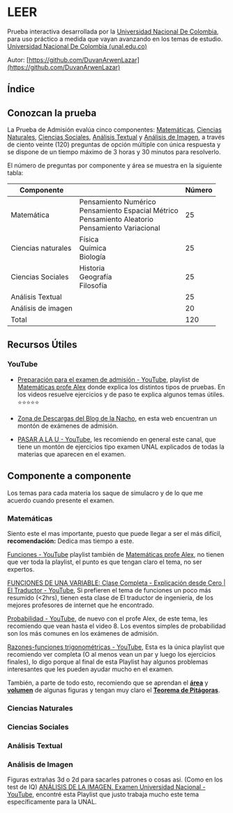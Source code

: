 # LEER

Prueba interactiva desarrollada por la [Universidad Nacional De Colombia](https://uninscripciones.unal.edu.co/dipa/), para uso práctico a medida que vayan avanzando en los temas de estudio. [Universidad Nacional De Colombia (unal.edu.co)](https://uninscripciones.unal.edu.co/dipa/)

Autor: [https://github.com/DuvanArwenLazar](https://github.com/DuvanArwenLazar)

## Índice

## Conozcan la prueba

La Prueba de Admisión evalúa cinco componentes: [Matemáticas](#matemáticas), [Ciencias Naturales](#ciencias-naturales), [Ciencias Sociales](#ciencias-sociales), [Análisis Textual](#análisis-textual) y [Análisis de Imagen](#análisis-de-imagen), a través de ciento veinte (120) preguntas de opción múltiple con única respuesta y se dispone de un tiempo máximo de 3 horas y 30 minutos para resolverlo.

El número de preguntas por componente y área se muestra en la siguiente tabla:

| Componente          |                                                                                                                  | Número |
| ------------------- | ---------------------------------------------------------------------------------------------------------------- | ------- |
| Matemática         | Pensamiento Numérico<br />Pensamiento Espacial Métrico<br />Pensamiento Aleatorio<br />Pensamiento Variacional | 25      |
| Ciencias naturales  | Física<br />Química<br />Biología                                                                             | 25      |
| Ciencias Sociales   | Historia<br />Geografía<br />Filosofía                                                                         | 25      |
| Análisis Textual   |                                                                                                                  | 25      |
| Análisis de imagen |                                                                                                                  | 20      |
| Total               |                                                                                                                  | 120     |

## Recursos Útiles

### YouTube

- [Preparación para el examen de admisión - YouTube](https://www.youtube.com/playlist?list=PLeySRPnY35dHcdqtKAelvrYS8rB4ZM37F), playlist de [Matemáticas profe Alex](https://www.youtube.com/@MatematicasprofeAlex) donde explica los distintos tipos de pruebas. En los videos resuelve ejercicios y de paso te explica algunos temas útiles. ⭐️⭐️⭐️⭐️⭐️

- [Zona de Descargas del Blog de la Nacho](https://www.descargas.pasaralaunacional.com/inicio), en esta web encuentran un montón de exámenes de admisión.

- [PASAR A LA U - YouTube](https://www.youtube.com/@pasaralau1012/videos "YouTube.com"), les recomiendo en general este canal, que tiene un montón de ejercicios tipo examen UNAL explicados de todas la materias que aparecen en el examen.

## Componente a componente

Los temas para cada materia los saque de simulacro y de lo que me acuerdo cuando presente el examen.

### Matemáticas

Siento este el mas importante, puesto que puede llegar a ser el más difícil, **recomendación:** Dedica mas tiempo a este.

[Funciones - YouTube](https://www.youtube.com/playlist?list=PLeySRPnY35dGfEuNGbQmymhiQF4oTUIMb) playlist también de [Matemáticas profe Alex](https://www.youtube.com/@MatematicasprofeAlex), no tienen que ver toda la playlist, el punto es que tengan claro el tema, no ser expertos.

[FUNCIONES DE UNA VARIABLE: Clase Completa - Explicación desde Cero | El Traductor - YouTube](https://youtu.be/ojiMGOqwwCE?si=ZlIEBaHc4pBB6XPg), Si prefieren el tema de funciones un poco más resumido (<2hrs), tienen esta clase de El traductor de ingeniería, de los mejores profesores de internet que he encontrado.

[Probabilidad - YouTube](https://youtube.com/playlist?list=PLeySRPnY35dEtzvR4hUhigwTCHQcxP28l&si=FAxq2sUQc2aTdS61), de nuevo con el profe Alex, de este tema, les recomiendo que vean hasta el video 8. Los eventos simples de probabilidad son los más comunes en los exámenes de admisión.

[Razones-funciones trigonométricas - YouTube](https://youtube.com/playlist?list=PLeySRPnY35dEAIFYvOhtD2cztVuq15qw1&si=UGtZZstNGyp_cX2w), Esta es la única playlist que recomiendo ver completa (O al menos vean un par y luego los ejercicios finales), lo digo porque al final de esta Playlist hay algunos problemas interesantes que les pueden ayudar mucho en el examen.

También, a parte de todo esto, recomiendo que se aprendan el [**área**](https://es.wikipedia.org/wiki/%C3%81rea) y [**volumen**](https://es.wikipedia.org/wiki/Volumen) de algunas figuras y tengan muy claro el [**Teorema de Pitágoras**](https://es.wikipedia.org/wiki/Teorema_de_Pit%C3%A1goras).

### Ciencias Naturales

### Ciencias Sociales

### Análisis Textual

### Análisis de Imagen

Figuras extrañas 3d o 2d para sacarles patrones o cosas asi. (Como en los test de IQ)
[ANÁLISIS DE LA IMAGEN. Examen Universidad Nacional - YouTube](https://youtube.com/playlist?list=PLIIwsSGAOJp-EylLQvFJxURazgF6mTRkP&si=vZNFFQ8Tw5I8W17J), encontré esta Playlist que justo trabaja mucho este tema específicamente para la UNAL.
